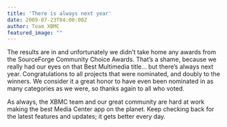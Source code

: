```yaml
---
title: 'There is always next year'
date: 2009-07-23T04:00:00Z
author: Team XBMC
featured_image: ""
---
```

The results are in and unfortunately we didn’t take home any awards from the SourceForge Community Choice Awards. That’s a shame, because we really had our eyes on that Best Multimedia title… but there’s always next year. Congratulations to all projects that were nominated, and doubly to the winners. We consider it a great honor to have even been nominated in as many categories as we were, so thanks again to all who voted.

 As always, the XBMC team and our great community are hard at work making the best Media Center app on the planet. Keep checking back for the latest features and updates; it gets better every day.

 